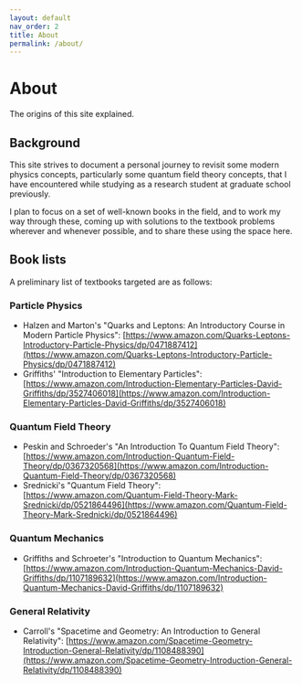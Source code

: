 ```yaml
---
layout: default
nav_order: 2
title: About
permalink: /about/
---
```


# About
The origins of this site explained.

## Background
This site strives to document a personal journey to revisit some modern physics concepts, 
particularly some quantum field theory concepts, 
that I have encountered while studying as a research student at graduate school previously.

I plan to focus on a set of well-known books in the field,
and to work my way through these,
coming up with solutions to the textbook problems wherever and whenever possible,
and to share these using the space here. 

## Book lists
A preliminary list of textbooks targeted are as follows:

### Particle Physics
* Halzen and Marton's "Quarks and Leptons: An Introductory Course in Modern Particle Physics": [https://www.amazon.com/Quarks-Leptons-Introductory-Particle-Physics/dp/0471887412](https://www.amazon.com/Quarks-Leptons-Introductory-Particle-Physics/dp/0471887412)
* Griffiths' "Introduction to Elementary Particles": [https://www.amazon.com/Introduction-Elementary-Particles-David-Griffiths/dp/3527406018](https://www.amazon.com/Introduction-Elementary-Particles-David-Griffiths/dp/3527406018)

### Quantum Field Theory
* Peskin and Schroeder's "An Introduction To Quantum Field Theory": [https://www.amazon.com/Introduction-Quantum-Field-Theory/dp/0367320568](https://www.amazon.com/Introduction-Quantum-Field-Theory/dp/0367320568)
* Srednicki's "Quantum Field Theory": [https://www.amazon.com/Quantum-Field-Theory-Mark-Srednicki/dp/0521864496](https://www.amazon.com/Quantum-Field-Theory-Mark-Srednicki/dp/0521864496)

### Quantum Mechanics
* Griffiths and Schroeter's "Introduction to Quantum Mechanics": [https://www.amazon.com/Introduction-Quantum-Mechanics-David-Griffiths/dp/1107189632](https://www.amazon.com/Introduction-Quantum-Mechanics-David-Griffiths/dp/1107189632)

### General Relativity
* Carroll's "Spacetime and Geometry: An Introduction to General Relativity": [https://www.amazon.com/Spacetime-Geometry-Introduction-General-Relativity/dp/1108488390](https://www.amazon.com/Spacetime-Geometry-Introduction-General-Relativity/dp/1108488390)
